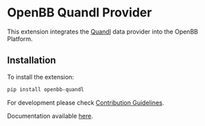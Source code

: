 # OpenBB Quandl Provider

This extension integrates the [Quandl](https://data.nasdaq.com/publishers/QDL) data provider into the OpenBB Platform.

## Installation

To install the extension:

```bash
pip install openbb-quandl
```

For development please check [Contribution Guidelines](https://github.com/OpenBB-finance/OpenBBTerminal/blob/feature/openbb-sdk-v4/openbb_platform/CONTRIBUTING.md).

Documentation available [here](https://docs.openbb.co/sdk).
